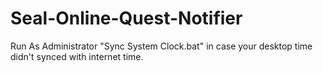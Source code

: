 # Seal-Online-Quest-Notifier
Run As Administrator "Sync System Clock.bat" in case your desktop time didn't synced with internet time.
